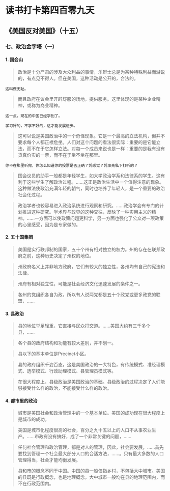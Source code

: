 读书打卡第四百零九天
===

《美国反对美国》（十五）
---

### 七、政治金字塔（一）

#### 1. 国会山

> 政治是十分严肃的涉及大众利益的事情，乐辩士总是为某种特殊利益而游说的，有点见不得人。但在美国，这种活动是公开的，合法的。
```
这叫做无耻。
```
> 而且政府在议会里开辟舒服的场地，提供服务。这里体现的是某种企业精神，或称为商业精神。
```
这一点，现在的中国已经学到了。

学习好的，不学不好的，这才能发展进步。
```
> 这可以说是美国政治中的一个奇怪现象。它是一个最高的立法机构，但并不要求每个人都正襟危坐。人们对这个问题的看法很实际：重要的是它能立法，而不在于它怎样立法。对每一个成员来说也是一样：重要的是我有没有货真价实的一票，而不在于坐不坐在那里。
```
你不在那里听完，你怎么知道你的投票是否正确？凭感觉？凭事先私下打听的？
```
> 国会议员的助手一般都是年轻学生，如大学政治学系和法律系的学生。这有利于这些学生了解政治过程。……这正是政治生活中一个值得注意的现象。这种做法使政治充满年轻的朝气，同时也培养了年轻人，是一个重要的政治社会化过程。

> 政治学者也较容易进入政治系统进行观察和研究。……政治学会有专门的计划推进这种研究。学术界与政界的这种交往，反映了一种实用主义的精神。……一方面可以使政策问题更科学，另一方面也强化了公众对一项政策的心里感受，因为是专家做的。

#### 2. 五十国集团

> 美国是实行联邦制的国家，五十个州有相对独立的权力。州的存在在联邦政府之前，这种历史决定了州权的地位。

> 州政府名义上并非地方政府，它们有较大的独立性，各州均有自己的宪法和法律。

> 州府有相对独立性，可能是社会经济文化迅速发展的条件之一。

> 各州的党组织各自为政，所以有人说两党都是五十个政党或更多政党的联盟，……

#### 3. 县政治

> 县的地位举足轻重，它直接与民众打交道。……美国大约有三千多个县，……

> 各个县的政府结构和功能有较大差别，并不划一。

> 县以下的基本单位是Precinct小区。

> 县的政府组织千姿百态，这是美国政治的一大特色，有传统模式、准经理模式、选举模式、行政助理模式、县管理员模式等。

> 在很大程度上，县级政治是美国政治的基础。县级政治的过程决定了人们能够接受什么样的政治，不能接受什么样的政治。

#### 4. 都市里的政治

> 城市是美国社会和政治管理中的一个基本单位。美国的成功现在很大程度上是城市的成功。

> 美国是城市化程度很高的社会，百分之九十五以上的人口不从事农业生产。……市政有没有搞好，成了一个非常关键的问题，……

> 任何社会管理和政治管理，都是对人的管理，因此，社会要发展，……首先要找到管理一个社会最大部分人口的合适方法，……。只有最大多数的人口管理得当，社会才能均衡发展。

> 县和市的概念不同于中国。中国的县一般仅指乡村，不包括大中城市。美国的县既是行政概念，也是地理概念。大中城市一般均在县的地理范围内，而不在行政范围内。